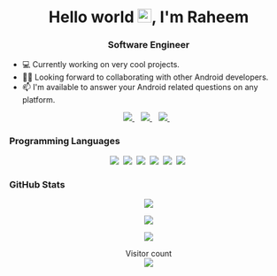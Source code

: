 <h1 align="center">Hello world <img src="https://media.giphy.com/media/hvRJCLFzcasrR4ia7z/giphy.gif" width="25px">, I'm Raheem</h1>

<h3 align="center">Software Engineer</h3>

- 💻 Currently working on very cool projects.
- ✌🏻 Looking forward to collaborating with other Android developers.
- 📫 I'm available to answer your Android related questions on any platform.
  

 <p align="center"> 
 <a href="https://www.linkedin.com/in/raheemadamboev/">
    <img src="https://img.shields.io/badge/linkedin-%230077B5.svg?&style=for-the-badge&logo=linkedin&logoColor=white" />
  </a>&nbsp;&nbsp;
  <a href="mailto:raheemadamboev@gmail.com">
    <img src="https://img.shields.io/badge/Gmail-D14836?style=for-the-badge&logo=gmail&logoColor=white" />
  </a>&nbsp;&nbsp;
  <a href="https://telegram.me/raheemadamboev">
    <img src="https://img.shields.io/badge/Telegram-1DA1F2?style=for-the-badge&logo=telegram&logoColor=white" />    
  </a>&nbsp;&nbsp;
 </p>

 ### Programming Languages

<p align="center">
<img  src="https://img.shields.io/badge/Kotlin-8382E3?style=for-the-badge&logo=kotlin&logoColor=white">&nbsp;
<img  src="https://img.shields.io/badge/Java-E56F08?style=for-the-badge&logo=java&logoColor=white">&nbsp;
<img  src="https://img.shields.io/badge/Dart-%230077B5?style=for-the-badge&logo=dart&logoColor=white">&nbsp;
<img  src="https://img.shields.io/badge/JavaScript-fff200?style=for-the-badge&logo=javascript&logoColor=black">&nbsp;
<img  src="https://img.shields.io/badge/TypeScript-%230077B5?style=for-the-badge&logo=typescript&logoColor=white">&nbsp;
<img  src="https://img.shields.io/badge/SQL-b33939?style=for-the-badge&logo=sql&logoColor=white">&nbsp;
</p>

### GitHub Stats

<p align="center">
<img src="https://github-readme-stats.vercel.app/api?username=raheemadamboev&count_private=true&show_icons=true&theme=tokyonight" />
</p>

<p align="center">
<img src="https://github-readme-streak-stats.herokuapp.com/?user=raheemadamboev&theme=tokyonight" />
</p>

<p align="center">
<img src="https://github-readme-stats.vercel.app/api/top-langs/?username=raheemadamboev&layout=compact&theme=tokyonight&langs_count=10&hide=html,purebasic,scss,css" />
</p>

<p align="center"> 
  Visitor count<br>
  <img src="https://profile-counter.glitch.me/raheemadamboev/count.svg" />
</p>
